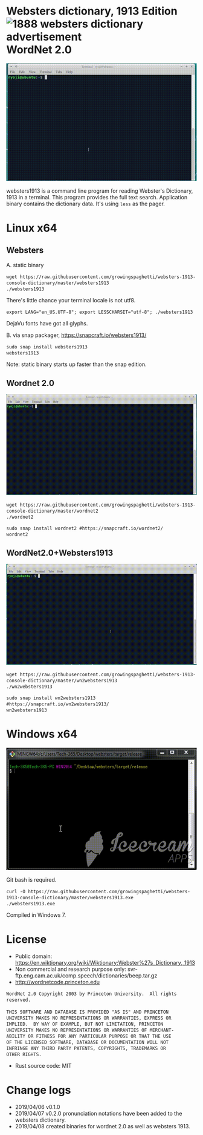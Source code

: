 # Websters dictionary, 1913 Edition <img alt="1888 websters dictionary advertisement" width="100" src="https://upload.wikimedia.org/wikipedia/commons/3/35/Webster_27s_Dictionary_advertisement_-_1888_-_Project_Gutenberg_eText_13641.png"> <br/> WordNet 2.0 

![websters.gif](websters.gif)

websters1913 is a command line program for reading Webster's Dictionary, 1913 in a terminal. This program provides the full text search. Application binary contains the dictionary data. It's using `less` as the pager.

# Linux x64

## Websters

A. static binary

```
wget https://raw.githubusercontent.com/growingspaghetti/websters-1913-console-dictionary/master/websters1913
./websters1913
```

There's little chance your terminal locale is not utf8.

```
export LANG="en_US.UTF-8"; export LESSCHARSET="utf-8"; ./websters1913
```

DejaVu fonts have got all glyphs.

B. via snap packager, https://snapcraft.io/websters1913/

```
sudo snap install websters1913
websters1913
```
Note: static binary starts up faster than the snap edition.

## Wordnet 2.0

![wordnet2.gif](wordnet2.gif)

```
wget https://raw.githubusercontent.com/growingspaghetti/websters-1913-console-dictionary/master/wordnet2
./wordnet2
```
```
sudo snap install wordnet2 #https://snapcraft.io/wordnet2/
wordnet2
```

## WordNet2.0+Websters1913

![wn2websters1913.gif](wn2websters1913.gif)

```
wget https://raw.githubusercontent.com/growingspaghetti/websters-1913-console-dictionary/master/wn2websters1913
./wn2websters1913
```
```
sudo snap install wn2websters1913 #https://snapcraft.io/wn2websters1913/
wn2websters1913
```

# Windows x64

![websterswin.gif](websterswin.gif)

Git bash is required. 

```
curl -O https://raw.githubusercontent.com/growingspaghetti/websters-1913-console-dictionary/master/websters1913.exe
./websters1913.exe
```

Compiled in Windows 7.

# License

* Public domain: https://en.wiktionary.org/wiki/Wiktionary:Webster%27s_Dictionary,_1913
* Non commercial and research purpose only: svr-ftp.eng.cam.ac.uk/comp.speech/dictionaries/beep.tar.gz
* http://wordnetcode.princeton.edu
```
WordNet 2.0 Copyright 2003 by Princeton University.  All rights reserved. 

THIS SOFTWARE AND DATABASE IS PROVIDED "AS IS" AND PRINCETON  
UNIVERSITY MAKES NO REPRESENTATIONS OR WARRANTIES, EXPRESS OR  
IMPLIED.  BY WAY OF EXAMPLE, BUT NOT LIMITATION, PRINCETON  
UNIVERSITY MAKES NO REPRESENTATIONS OR WARRANTIES OF MERCHANT-  
ABILITY OR FITNESS FOR ANY PARTICULAR PURPOSE OR THAT THE USE  
OF THE LICENSED SOFTWARE, DATABASE OR DOCUMENTATION WILL NOT  
INFRINGE ANY THIRD PARTY PATENTS, COPYRIGHTS, TRADEMARKS OR  
OTHER RIGHTS.  
```
* Rust source code: MIT

# Change logs

 * 2019/04/06 v0.1.0
 * 2019/04/07 v0.2.0 pronunciation notations have been added to the websters dictionary.
 * 2019/04/08 created binaries for wordnet 2.0 as well as websters 1913.
 
